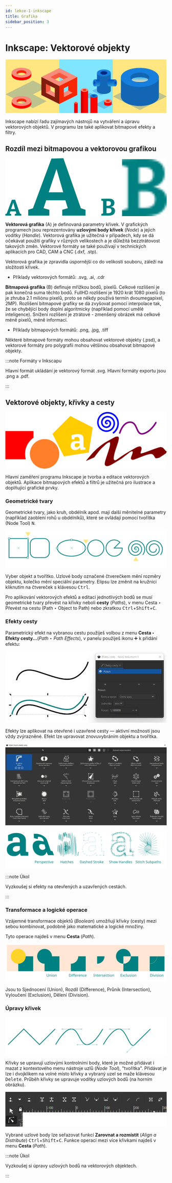 ```yaml
---
id: lekce-1-inkscape
title: Grafika
sidebar_position: 3
---
```


# Inkscape: Vektorové objekty

![image](./images/header-vectors.svg)

Inkscape nabízí řadu zajímavých nástrojů na vytváření a úpravu vektorových objektů. V programu lze také aplikovat bitmapové efekty a filtry.

## Rozdíl mezi bitmapovou a vektorovou grafikou

![image](./images/vec.png)

**Vektorová grafika**  (A) je definovaná parametry křivek. V grafických programech jsou reprezentovány **uzlovými body křivek** (*Node*) a jejich vodítky (*Handle*). Vektorová grafika je užitečná v případech, kdy se dá očekávat použití grafiky v různých velikostech a je důležitá bezztrátovost takových změn. Vektorové formáty se také používají v technických aplikacích pro CAD, CAM a CNC (.dxf, .stp).

Vektorová grafika je zpravidla úspornější co do velikosti souboru, záleží na složitosti křivek.

- Příklady vektorových formátů: .svg, .ai, .cdr

**Bitmapová grafika** (B) definuje mřížkou bodů, pixelů. Celkové rozlišení je pak konečná suma těchto bodů. FullHD rozlišení je 1920 krát 1080 pixelů (to je zhruba 2.1 miliónu pixelů, proto se někdy používá termín dvoumegapixel, 2MP). Rozlišení bitmapové grafiky se dá zvyšovat pomocí interpolace tak, že se chybějící body doplní algoritmicky (například pomocí umělé inteligence). Snížení rozlišení je ztrátové - zmenšený obrázek má celkově méně pixelů, méně informací.

- Příklady bitmapových formátů: .png, .jpg, .tiff

Některé bitmapové formáty mohou obsahovat vektorové objekty (.psd), a vektorové formáty pro polygrafii mohou většinou obsahovat bitmapové objekty.

:::note Formáty v Inkscapu

Hlavní formát ukládání je vektorový formát .svg. Hlavní formáty exportu jsou .png a .pdf.

:::

## Vektorové objekty, křivky a cesty

![image](./images/vectorcurve.png)

Hlavní zaměření programu Inkscape je tvorba a editace vektorových objektů. Aplikace bitmapových efektů a filtrů je užitečná pro ilustrace a doplňující grafické prvky.
### Geometrické tvary
Geometrické tvary, jako kruh, obdélník apod. mají další měnitelné parametry (například zaoblení rohů u obdélníků), které se ovládají pomocí tvořítka (Node Tool) <kbd>N</kbd>.

![image](./images/ink-nodes.svg)

Vyber objekt a tvořítko. Uzlové body označené čtverečkem mění rozměry objektu, kolečko mění speciální parametry. Elipsu lze změnit na kružnici kliknutím na čtvereček s klávesou <kbd>Ctrl</kbd>.

Pro aplikování vektorových efektů a editaci jednotlivých bodů se musí geometrické tvary převést na křivky neboli **cesty** (*Paths*), v menu Cesta ‣ Převést na cestu (Path ‣ Object to Path) nebo zkratkou <kbd>Ctrl</kbd>+<kbd>Shift</kbd>+<kbd>C</kbd>.

### Efekty cesty
Parametrický efekt na vybranou cestu použiješ volbou z menu **Cesta ‣ Efekty cesty...**(*Path ‣ Path Effects*), v panelu použiješ ikonu :heavy_plus_sign: k přidání efektu:

![image](./images/ink-path-offset.jpg)

Efekty lze aplikovat na otevřené i uzavřené cesty — aktivní možnosti jsou vždy zvýrazněné. Efekt lze upravovat znovuvybráním objektu a tvořítka.

![image](./images/ink-path-fx.jpg)

![image](./images/ink-cestyefekty.svg)

:::note Úkol

 Vyzkoušej si efekty na otevřených a uzavřených cestách.

:::

### Transformace a logické operace

Vzájemné transformace objektů (*Boolean*) umožňují křivky (cesty) mezi sebou kombinovat, podobně jako matematické a logické množiny.

Tyto operace najdeš v menu **Cesta** (*Path*).

![image](./images/ink-boolean.svg)

Jsou to Sjednocení (Union), Rozdíl (Difference), Průnik (Intersection), Vyloučení (Exclusion), Dělení (Division).

### Úpravy křivek

![image](./images/ink-pathfunc.svg)

Křivky se upravují uzlovými kontrolními body, které je možné přidávat i mazat z kontextového menu nástroje uzlů (*Node Tool*), "tvořítka". Přidávat je lze i dvojklikem na volné místo křivky a vybraný uzel se maže klávesou <kbd>Delete</kbd>. Průběh křivky se upravuje vodítky uzlových bodů (na horním obrázku).

![image](./images/inkscape-nodetool.png)

Vybrané uzlové body lze seřazovat funkcí **Zarovnat a rozmístit** (*Align a Distribute*) <kbd>Ctrl</kbd>+<kbd>Shift</kbd>+<kbd>C</kbd>. Funkce operací mezi více křivkami najdeš v menu **Cesta** (*Path*).

:::note Úkol

 Vyzkoušej si úpravy uzlových bodů na vektorových objektech.

:::
